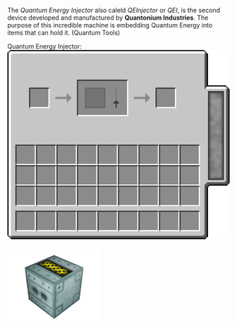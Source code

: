 The _Quantum Energy Injector_ also caleld _QEInjector_ or _QEI_, is the second device developed and manufactured by **Quantonium Industries**. The purpose of this incredible machine is embedding Quantum Energy into items that can hold it. (Quantum Tools)

Quantum Energy Injector:
<img src="../../img/recipes/empty_einjector.png" alt="alt text" style="margin-bottom:20px;">
<img src="../../img/blocks/QEI.png" width="212" height="160" alt="alt text" style="margin-bottom:20px;">
